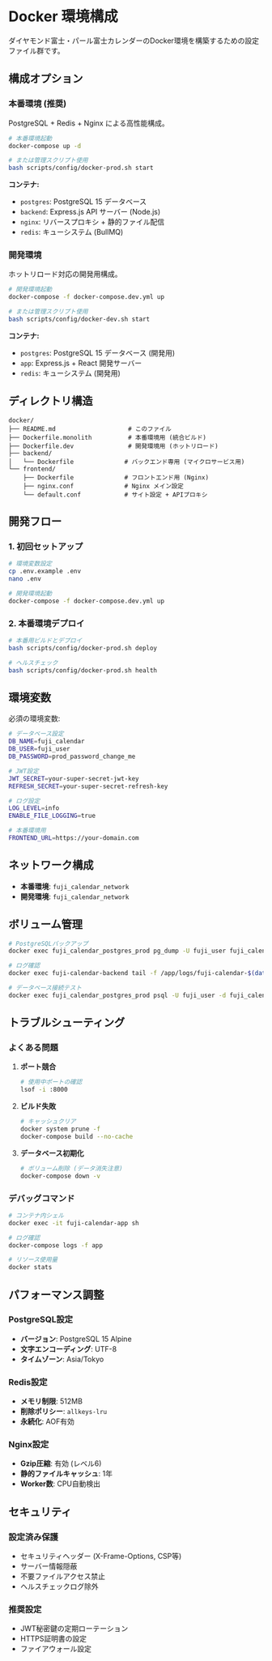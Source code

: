 # Docker 環境構成

ダイヤモンド富士・パール富士カレンダーのDocker環境を構築するための設定ファイル群です。

## 構成オプション

### 本番環境 (推奨)
PostgreSQL + Redis + Nginx による高性能構成。

```bash
# 本番環境起動
docker-compose up -d

# または管理スクリプト使用
bash scripts/config/docker-prod.sh start
```

**コンテナ:**
- `postgres`: PostgreSQL 15 データベース
- `backend`: Express.js API サーバー (Node.js)
- `nginx`: リバースプロキシ + 静的ファイル配信
- `redis`: キューシステム (BullMQ)

### 開発環境
ホットリロード対応の開発用構成。

```bash
# 開発環境起動
docker-compose -f docker-compose.dev.yml up

# または管理スクリプト使用
bash scripts/config/docker-dev.sh start
```

**コンテナ:**
- `postgres`: PostgreSQL 15 データベース (開発用)
- `app`: Express.js + React 開発サーバー
- `redis`: キューシステム (開発用)

## ディレクトリ構造

```
docker/
├── README.md                    # このファイル
├── Dockerfile.monolith          # 本番環境用 (統合ビルド)
├── Dockerfile.dev               # 開発環境用 (ホットリロード)
├── backend/
│   └── Dockerfile              # バックエンド専用 (マイクロサービス用)
└── frontend/
    ├── Dockerfile              # フロントエンド用 (Nginx)
    ├── nginx.conf              # Nginx メイン設定
    └── default.conf            # サイト設定 + APIプロキシ
```

## 開発フロー

### 1. 初回セットアップ
```bash
# 環境変数設定
cp .env.example .env
nano .env

# 開発環境起動
docker-compose -f docker-compose.dev.yml up
```

### 2. 本番環境デプロイ
```bash
# 本番用ビルドとデプロイ
bash scripts/config/docker-prod.sh deploy

# ヘルスチェック
bash scripts/config/docker-prod.sh health
```

## 環境変数

必須の環境変数:

```bash
# データベース設定
DB_NAME=fuji_calendar
DB_USER=fuji_user
DB_PASSWORD=prod_password_change_me

# JWT設定
JWT_SECRET=your-super-secret-jwt-key
REFRESH_SECRET=your-super-secret-refresh-key

# ログ設定
LOG_LEVEL=info
ENABLE_FILE_LOGGING=true

# 本番環境用
FRONTEND_URL=https://your-domain.com
```

## ネットワーク構成

- **本番環境**: `fuji_calendar_network`
- **開発環境**: `fuji_calendar_network`

## ボリューム管理

```bash
# PostgreSQLバックアップ
docker exec fuji_calendar_postgres_prod pg_dump -U fuji_user fuji_calendar > backup-$(date +%Y%m%d).sql

# ログ確認
docker exec fuji-calendar-backend tail -f /app/logs/fuji-calendar-$(date +%Y-%m-%d).log

# データベース接続テスト
docker exec fuji_calendar_postgres_prod psql -U fuji_user -d fuji_calendar -c "SELECT COUNT(*) FROM locations;"
```

## トラブルシューティング

### よくある問題

1. **ポート競合**
   ```bash
   # 使用中ポートの確認
   lsof -i :8000
   ```

2. **ビルド失敗**
   ```bash
   # キャッシュクリア
   docker system prune -f
   docker-compose build --no-cache
   ```

3. **データベース初期化**
   ```bash
   # ボリューム削除 (データ消失注意)
   docker-compose down -v
   ```

### デバッグコマンド

```bash
# コンテナ内シェル
docker exec -it fuji-calendar-app sh

# ログ確認
docker-compose logs -f app

# リソース使用量
docker stats
```

## パフォーマンス調整

### PostgreSQL設定
- **バージョン**: PostgreSQL 15 Alpine
- **文字エンコーディング**: UTF-8
- **タイムゾーン**: Asia/Tokyo

### Redis設定
- **メモリ制限**: 512MB
- **削除ポリシー**: `allkeys-lru`
- **永続化**: AOF有効

### Nginx設定
- **Gzip圧縮**: 有効 (レベル6)
- **静的ファイルキャッシュ**: 1年
- **Worker数**: CPU自動検出

## セキュリティ

### 設定済み保護
- セキュリティヘッダー (X-Frame-Options, CSP等)
- サーバー情報隠蔽
- 不要ファイルアクセス禁止
- ヘルスチェックログ除外

### 推奨設定
- JWT秘密鍵の定期ローテーション
- HTTPS証明書の設定
- ファイアウォール設定
